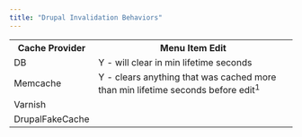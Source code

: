 ```yaml
---
title: "Drupal Invalidation Behaviors"
---
```


  <table>
    <tbody>
      <tr>
        <th>Cache Provider</th>
        <th>Menu Item Edit</th>
      </tr>
      <tr>
        <td>DB</td>
        <td>Y - will clear in min lifetime seconds</td>
      </tr>
      <tr>
        <td>Memcache</td>
        <td>Y - clears anything that was cached more than min lifetime seconds before edit<sup>1</sup></td>
      </tr>
      <tr>
        <td>Varnish</td>
        <td>&nbsp;</td>
      </tr>
      <tr>
        <td>DrupalFakeCache</td>
        <td>&nbsp;</td>
      </tr>
    </tbody>
  </table>

<!--
Memcache will clear the page cache but we have seen some issues with it not clearing the menu item cache so when the pages regenerate they do so incorrectly.
-->
